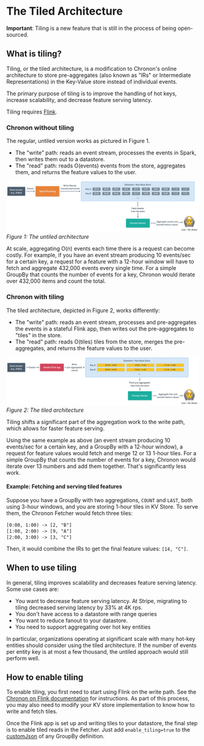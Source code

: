 # The Tiled Architecture

**Important**: Tiling is a new feature that is still in the process of being open-sourced.

## What is tiling?

Tiling, or the tiled architecture, is a modification to Chronon's online architecture to store pre-aggregates (also
known as "IRs" or Intermediate Representations) in the Key-Value store instead of individual events.

The primary purpose of tiling is to improve the handling of hot keys, increase scalability, and decrease feature serving
latency.

Tiling requires [Flink](https://flink.apache.org/).

### Chronon without tiling

The regular, untiled version works as pictured in Figure 1.

- The "write" path: reads an event stream, processes the events in Spark, then writes them out to a datastore.
- The "read" path: reads O(events) events from the store, aggregates them, and returns the feature values to the user.

![Architecture](../images/Untiled_Architecture.png)
_Figure 1: The untiled architecture_

At scale, aggregating O(n) events each time there is a request can become costly. For example, if you have an event
stream producing 10 events/sec for a certain key, a request for a feature with a 12-hour window will have to fetch and
aggregate 432,000 events every single time. For a simple GroupBy that counts the number of events for a key, Chronon
would iterate over 432,000 items and count the total.

### Chronon with tiling

The tiled architecture, depicted in Figure 2, works differently:

- The "write" path: reads an event stream, processes and pre-aggregates the events in a stateful Flink app, then writes
  out the pre-aggregates to "tiles" in the store.
- The "read" path: reads O(tiles) tiles from the store, merges the pre-aggregates, and returns the feature values to the
  user.

![Architecture](../images/Tiled_Architecture.png)
_Figure 2: The tiled architecture_

Tiling shifts a significant part of the aggregation work to the write path, which allows for faster feature serving.

Using the same example as above (an event stream producing 10 events/sec for a certain key, and a GroupBy with a 12-hour
window), a request for feature values would fetch and merge 12 or 13 1-hour tiles. For a simple GroupBy that counts the
number of events for a key, Chronon would iterate over 13 numbers and add them together. That's significantly less work.

#### Example: Fetching and serving tiled features

Suppose you have a GroupBy with two aggregations, `COUNT` and `LAST`, both using 3-hour windows, and you are storing
1-hour tiles in KV Store. To serve them, the Chronon Fetcher would fetch three tiles:

```
[0:00, 1:00) -> [2, "B"]
[1:00, 2:00) -> [9, "A"]
[2:00, 3:00) -> [3, "C"]
```

Then, it would combine the IRs to get the final feature values: `[14, "C"]`.

## When to use tiling

In general, tiling improves scalability and decreases feature serving latency. Some use cases are:

- You want to decrease feature serving latency. At Stripe, migrating to tiling decreased serving latency by 33% at 4K
  rps.
- You don't have access to a datastore with range queries
- You want to reduce fanout to your datastore.
- You need to support aggregating over hot key entities

In particular, organizations operating at significant scale with many hot-key entities should consider using the tiled
architecture. If the number of events per entity key is at most a few thousand, the untiled approach would still perform
well.

## How to enable tiling

To enable tiling, you first need to start using Flink on the write path. See
the [Chronon on Flink documentation](setup/Flink.md) for instructions. As part of this process, you may also need to
modify your KV store implementation to know how to write and fetch tiles.

Once the Flink app is set up and writing tiles to your datastore, the final step is to enable tiled reads in the
Fetcher. Just add `enable_tiling=true` to
the [customJson](https://github.com/airbnb/chronon/blob/48b789dd2c216c62bbf1d74fbf4e779f23db541f/api/py/ai/chronon/group_by.py#L561)
of any GroupBy definition. 
